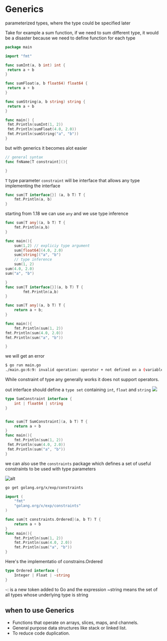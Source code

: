 # Generics

parameterized types, where the type could be specified later

Take for example a sum function, if we need to sum different type, it would be a disaster because we need to define function for each type

```go
package main

import "fmt"

func sumInt(a, b int) int {
 return a + b
}

func sumFloat(a, b float64) float64 {
 return a + b
}

func sumString(a, b string) string {
 return a + b
}

func main() {
 fmt.Println(sumInt(1, 2))
 fmt.Println(sumFloat(4.0, 2.0))
 fmt.Println(sumString("a", "b"))
}
```

but with generics it becomes alot easier

```go
// general syntax
func fnName[T constraint](){

}
```

`T` type parameter
`constraint` will be interface that allows any type implementing the interface

```go
func sum[T interface{}] (a, b T) T {
    fmt.Println(a, b)
}

```

starting from 1.18 we can use `any` and we use type inference

```go
func sum[T any](a, b T) T {
    fmt.Println(a,b)
}
```

```go
func main(){
    sum(1,2) // expliciy type argument
    sum[float64](4.0, 2.0)
    sum[string]("a", "b")
    // type inference
    sum(1, 2)
sum(4.0, 2.0)
sum("a", "b")

}
func sum[T interface{}](a, b T) T {
        fmt.Println(a,b)
}
```

```go
func sum[T any](a, b T) T {
    return a + b;
}

func main(){
    fmt.Println(sum(1, 2))
fmt.Println(sum(4.0, 2.0))
fmt.Println(sum("a", "b"))

}
```

we will get an error

```sh
$ go run main.go
./main.go:6:9: invalid operation: operator + not defined on a (variable of type T constrained by any)
```

While constraint of type any generally works it does not support operators.

out interface should define a `type set` containing `int`, `float` and `string`
<img src="https://www.karanpratapsingh.com/_next/image?url=%2Fstatic%2Fcourses%2Fgo%2Fchapter-III%2Fgenerics%2Ftypeset.png&w=3840&q=75" />

```go
type SumConstraint interface {
    int | float64 | string
}


func sum[T SumConstraint](a, b T) T {
    return a + b
}
func main(){
    fmt.Println(sum(1, 2))
 fmt.Println(sum(4.0, 2.0))
 fmt.Println(sum("a", "b"))
}
```

we can also use the `constraints` package which defines a set of useful constraints to be used with type parameters

![alt](https://www.karanpratapsingh.com/_next/image?url=%2Fstatic%2Fcourses%2Fgo%2Fchapter-III%2Fgenerics%2Fconstraints-package.png&w=3840&q=75)

```sh
go get golang.org/x/exp/constraints
```

```go
import (
    "fmt"
    "golang.org/x/exp/constraints"
)

func sum[t constraints.Ordered](a, b T) T {
    return a + b
}
func main(){
    fmt.Println(sum(1, 2))
    fmt.Println(sum(4.0, 2.0))
    fmt.Println(sum("a", "b"))
}
```

Here's the implementatio of constrains.Ordered

```go
type Ordered interface {
    Integer | Float | ~string
}
```

`~`:  is a new token added to Go and the expression ~string means the set of all types whose underlying type is string

## when to use Generics

- Functions that operate on arrays, slices, maps, and channels.
- General purpose data structures like stack or linked list.
- To reduce code duplication.
